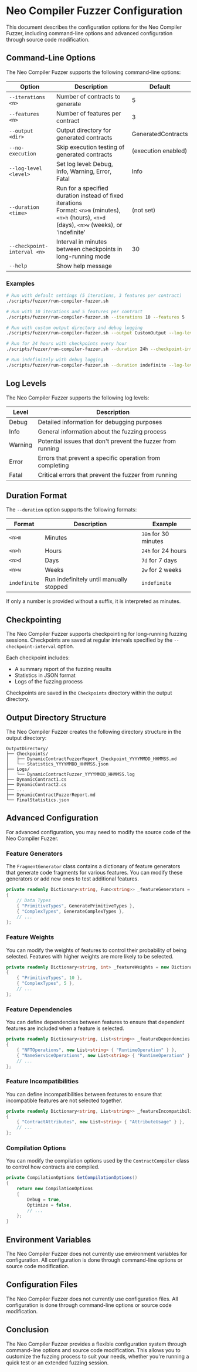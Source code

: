 # Neo Compiler Fuzzer Configuration

This document describes the configuration options for the Neo Compiler Fuzzer, including command-line options and advanced configuration through source code modification.

## Command-Line Options

The Neo Compiler Fuzzer supports the following command-line options:

| Option | Description | Default |
|--------|-------------|---------|
| `--iterations <n>` | Number of contracts to generate | 5 |
| `--features <n>` | Number of features per contract | 3 |
| `--output <dir>` | Output directory for generated contracts | GeneratedContracts |
| `--no-execution` | Skip execution testing of generated contracts | (execution enabled) |
| `--log-level <level>` | Set log level: Debug, Info, Warning, Error, Fatal | Info |
| `--duration <time>` | Run for a specified duration instead of fixed iterations<br>Format: `<n>m` (minutes), `<n>h` (hours), `<n>d` (days), `<n>w` (weeks), or 'indefinite' | (not set) |
| `--checkpoint-interval <n>` | Interval in minutes between checkpoints in long-running mode | 30 |
| `--help` | Show help message | |

### Examples

```bash
# Run with default settings (5 iterations, 3 features per contract)
./scripts/fuzzer/run-compiler-fuzzer.sh

# Run with 10 iterations and 5 features per contract
./scripts/fuzzer/run-compiler-fuzzer.sh --iterations 10 --features 5

# Run with custom output directory and debug logging
./scripts/fuzzer/run-compiler-fuzzer.sh --output CustomOutput --log-level Debug

# Run for 24 hours with checkpoints every hour
./scripts/fuzzer/run-compiler-fuzzer.sh --duration 24h --checkpoint-interval 60

# Run indefinitely with debug logging
./scripts/fuzzer/run-compiler-fuzzer.sh --duration indefinite --log-level Debug
```

## Log Levels

The Neo Compiler Fuzzer supports the following log levels:

| Level | Description |
|-------|-------------|
| Debug | Detailed information for debugging purposes |
| Info | General information about the fuzzing process |
| Warning | Potential issues that don't prevent the fuzzer from running |
| Error | Errors that prevent a specific operation from completing |
| Fatal | Critical errors that prevent the fuzzer from running |

## Duration Format

The `--duration` option supports the following formats:

| Format | Description | Example |
|--------|-------------|---------|
| `<n>m` | Minutes | `30m` for 30 minutes |
| `<n>h` | Hours | `24h` for 24 hours |
| `<n>d` | Days | `7d` for 7 days |
| `<n>w` | Weeks | `2w` for 2 weeks |
| `indefinite` | Run indefinitely until manually stopped | `indefinite` |

If only a number is provided without a suffix, it is interpreted as minutes.

## Checkpointing

The Neo Compiler Fuzzer supports checkpointing for long-running fuzzing sessions. Checkpoints are saved at regular intervals specified by the `--checkpoint-interval` option.

Each checkpoint includes:
- A summary report of the fuzzing results
- Statistics in JSON format
- Logs of the fuzzing process

Checkpoints are saved in the `Checkpoints` directory within the output directory.

## Output Directory Structure

The Neo Compiler Fuzzer creates the following directory structure in the output directory:

```
OutputDirectory/
├── Checkpoints/
│   ├── DynamicContractFuzzerReport_Checkpoint_YYYYMMDD_HHMMSS.md
│   └── Statistics_YYYYMMDD_HHMMSS.json
├── Logs/
│   └── DynamicContractFuzzer_YYYYMMDD_HHMMSS.log
├── DynamicContract1.cs
├── DynamicContract2.cs
├── ...
├── DynamicContractFuzzerReport.md
└── FinalStatistics.json
```

## Advanced Configuration

For advanced configuration, you may need to modify the source code of the Neo Compiler Fuzzer.

### Feature Generators

The `FragmentGenerator` class contains a dictionary of feature generators that generate code fragments for various features. You can modify these generators or add new ones to test additional features.

```csharp
private readonly Dictionary<string, Func<string>> _featureGenerators = new Dictionary<string, Func<string>>
{
    // Data Types
    { "PrimitiveTypes", GeneratePrimitiveTypes },
    { "ComplexTypes", GenerateComplexTypes },
    // ...
};
```

### Feature Weights

You can modify the weights of features to control their probability of being selected. Features with higher weights are more likely to be selected.

```csharp
private readonly Dictionary<string, int> _featureWeights = new Dictionary<string, int>
{
    { "PrimitiveTypes", 10 },
    { "ComplexTypes", 5 },
    // ...
};
```

### Feature Dependencies

You can define dependencies between features to ensure that dependent features are included when a feature is selected.

```csharp
private readonly Dictionary<string, List<string>> _featureDependencies = new Dictionary<string, List<string>>
{
    { "NFTOperations", new List<string> { "RuntimeOperation" } },
    { "NameServiceOperations", new List<string> { "RuntimeOperation" } },
    // ...
};
```

### Feature Incompatibilities

You can define incompatibilities between features to ensure that incompatible features are not selected together.

```csharp
private readonly Dictionary<string, List<string>> _featureIncompatibilities = new Dictionary<string, List<string>>
{
    { "ContractAttributes", new List<string> { "AttributeUsage" } },
    // ...
};
```

### Compilation Options

You can modify the compilation options used by the `ContractCompiler` class to control how contracts are compiled.

```csharp
private CompilationOptions GetCompilationOptions()
{
    return new CompilationOptions
    {
        Debug = true,
        Optimize = false,
        // ...
    };
}
```

## Environment Variables

The Neo Compiler Fuzzer does not currently use environment variables for configuration. All configuration is done through command-line options or source code modification.

## Configuration Files

The Neo Compiler Fuzzer does not currently use configuration files. All configuration is done through command-line options or source code modification.

## Conclusion

The Neo Compiler Fuzzer provides a flexible configuration system through command-line options and source code modification. This allows you to customize the fuzzing process to suit your needs, whether you're running a quick test or an extended fuzzing session.
